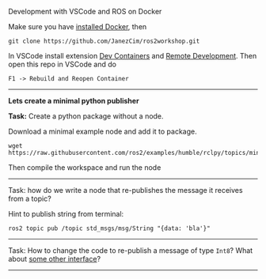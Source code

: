 Development with VSCode and ROS on Docker

Make sure you have [installed Docker](docker_install.md), then

	git clone https://github.com/JanezCim/ros2workshop.git

In VSCode install extension [Dev Containers](https://marketplace.visualstudio.com/items?itemName=ms-vscode-remote.remote-containers) and [Remote Development](https://marketplace.visualstudio.com/items?itemName=ms-vscode-remote.vscode-remote-extensionpack). Then open this repo in VSCode and do 

	F1 -> Rebuild and Reopen Container

---

**Lets create a minimal python publisher**

**Task:** Create a python package without a node. 

Download a minimal example node and add it to package.

	wget https://raw.githubusercontent.com/ros2/examples/humble/rclpy/topics/minimal_publisher/examples_rclpy_minimal_publisher/publisher_member_function.py

Then compile the workspace and run the node

---

Task: how do we write a node that re-publishes the message it receives from a topic?

Hint to publish string from terminal:

	ros2 topic pub /topic std_msgs/msg/String "{data: 'bla'}"


---

Task: How to change the code to re-publish a message of type `Int8`? What about [some other interface](https://github.com/ros2/common_interfaces)?

---
